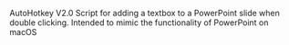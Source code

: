 AutoHotkey V2.0 Script for adding a textbox to a PowerPoint slide when double clicking. Intended to mimic the functionality of PowerPoint on macOS
